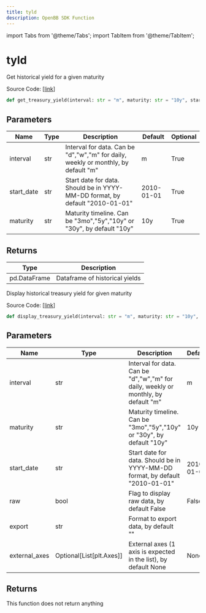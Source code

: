 ```yaml
---
title: tyld
description: OpenBB SDK Function
---
```


import Tabs from '@theme/Tabs';
import TabItem from '@theme/TabItem';

# tyld

<Tabs>
<TabItem value="model" label="Model" default>

Get historical yield for a given maturity

Source Code: [[link](https://github.com/OpenBB-finance/OpenBBTerminal/tree/main/openbb_terminal/economy/alphavantage_model.py#L230)]

```python
def get_treasury_yield(interval: str = "m", maturity: str = "10y", start_date: str = "2010-01-01") -> DataFrame
```
## Parameters

| Name | Type | Description | Default | Optional |
| ---- | ---- | ----------- | ------- | -------- |
| interval | str | Interval for data.  Can be "d","w","m" for daily, weekly or monthly, by default "m" | m | True |
| start_date | str | Start date for data.  Should be in YYYY-MM-DD format, by default "2010-01-01" | 2010-01-01 | True |
| maturity | str | Maturity timeline.  Can be "3mo","5y","10y" or "30y", by default "10y" | 10y | True |

## Returns

| Type | Description |
| ---- | ----------- |
| pd.DataFrame | Dataframe of historical yields |



</TabItem>
<TabItem value="view" label="View">

Display historical treasury yield for given maturity

Source Code: [[link](https://github.com/OpenBB-finance/OpenBBTerminal/tree/main/openbb_terminal/economy/alphavantage_view.py#L315)]

```python
def display_treasury_yield(interval: str = "m", maturity: str = "10y", start_date: str = "2010-01-01", raw: bool = False, export: str = "", external_axes: Optional[List[matplotlib.axes._axes.Axes]] = None) -> None
```
## Parameters

| Name | Type | Description | Default | Optional |
| ---- | ---- | ----------- | ------- | -------- |
| interval | str | Interval for data.  Can be "d","w","m" for daily, weekly or monthly, by default "m" | m | True |
| maturity | str | Maturity timeline.  Can be "3mo","5y","10y" or "30y", by default "10y" | 10y | True |
| start_date | str | Start date for data.  Should be in YYYY-MM-DD format, by default "2010-01-01" | 2010-01-01 | True |
| raw | bool | Flag to display raw data, by default False | False | True |
| export | str | Format to export data, by default "" |  | True |
| external_axes | Optional[List[plt.Axes]] | External axes (1 axis is expected in the list), by default None | None | True |

## Returns

This function does not return anything



</TabItem>
</Tabs>